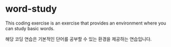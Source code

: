 # word-study

This coding exercise is an exercise that provides an environment where you can study basic words.

해당 코딩 연습은 기본적인 단어를 공부할 수 있는 환경을 제공하는 연습입니다.
